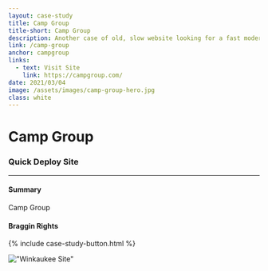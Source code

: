 ```yaml
---
layout: case-study
title: Camp Group
title-short: Camp Group
description: Another case of old, slow website looking for a fast modern platform (Typewriter).
link: /camp-group
anchor: campgroup
links:
  - text: Visit Site
    link: https://campgroup.com/
date: 2021/03/04
image: /assets/images/camp-group-hero.jpg
class: white
---
```


# Camp Group
### Quick Deploy Site
---

#### Summary
Camp Group

#### Braggin Rights


{% include case-study-button.html %}

!["Winkaukee Site"](/assets/images/camp-group-full-site.jpg)
